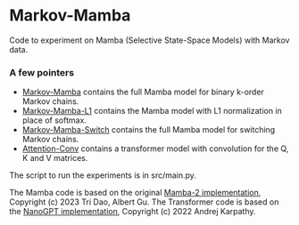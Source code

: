 # Markov-Mamba
Code to experiment on Mamba (Selective State-Space Models) with Markov data.

### A few pointers

-   [Markov-Mamba](Markov-Mamba) contains the full Mamba model for binary k-order Markov chains.
-   [Markov-Mamba-L1](Markov-Mamba-L1) contains the Mamba model with L1 normalization in place of softmax.
-   [Markov-Mamba-Switch](Markov-Mamba-Switch) contains the full Mamba model for switching Markov chains.
-   [Attention-Conv](Attention-Conv) contains a transformer model with convolution for the Q, K and V matrices.

The script to run the experiments is in src/main.py.

The Mamba code is based on the original [Mamba-2 implementation](https://github.com/state-spaces/mamba), Copyright (c) 2023 Tri Dao, Albert Gu.
The Transformer code is based on the [NanoGPT implementation](https://github.com/karpathy/nanoGPT), Copyright (c) 2022 Andrej Karpathy.